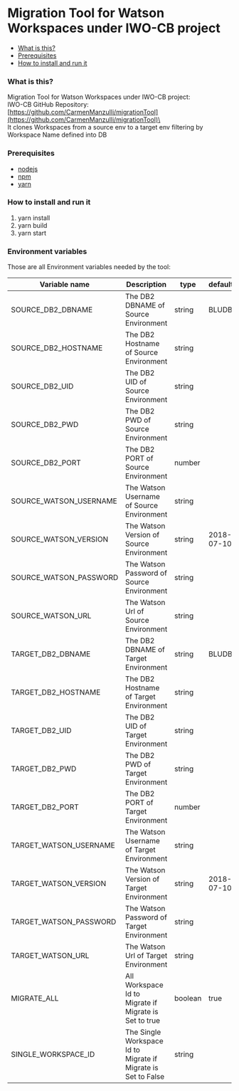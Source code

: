 # Migration Tool for Watson Workspaces under IWO-CB project

- [What is this?](#what-is-this)
- [Prerequisites](#prerequisites)
- [How to install and run it](#how-to-install-and-run-it)

### What is this?

Migration Tool for Watson Workspaces under IWO-CB project:\
IWO-CB GitHub Repository: [https://github.com/CarmenManzulli/migrationTool](https://github.com/CarmenManzulli/migrationTool)\
\
It clones Workspaces from a source env to a target env filtering by Workspace Name defined into DB

### Prerequisites

- [nodejs](https://nodejs.org/it/)
- [npm](https://www.npmjs.com/)
- [yarn](https://yarnpkg.com/lang/en/)

### How to install and run it

1. yarn install
2. yarn build
3. yarn start

### Environment variables

Those are all Environment variables needed by the tool:

| Variable name          | Description                                                   | type    | default    |
| ---------------------- | ------------------------------------------------------------- | ------- | ---------- |
| SOURCE_DB2_DBNAME      | The DB2 DBNAME of Source Environment                          | string  | BLUDB      |
| SOURCE_DB2_HOSTNAME    | The DB2 Hostname of Source Environment                        | string  |            |
| SOURCE_DB2_UID         | The DB2 UID of Source Environment                             | string  |            |
| SOURCE_DB2_PWD         | The DB2 PWD of Source Environment                             | string  |            |
| SOURCE_DB2_PORT        | The DB2 PORT of Source Environment                            | number  |            |
| SOURCE_WATSON_USERNAME | The Watson Username of Source Environment                     | string  |            |
| SOURCE_WATSON_VERSION  | The Watson Version of Source Environment                      | string  | 2018-07-10 |
| SOURCE_WATSON_PASSWORD | The Watson Password of Source Environment                     | string  |            |
| SOURCE_WATSON_URL      | The Watson Url of Source Environment                          | string  |            |
| TARGET_DB2_DBNAME      | The DB2 DBNAME of Target Environment                          | string  | BLUDB      |
| TARGET_DB2_HOSTNAME    | The DB2 Hostname of Target Environment                        | string  |            |
| TARGET_DB2_UID         | The DB2 UID of Target Environment                             | string  |            |
| TARGET_DB2_PWD         | The DB2 PWD of Target Environment                             | string  |            |
| TARGET_DB2_PORT        | The DB2 PORT of Target Environment                            | number  |            |
| TARGET_WATSON_USERNAME | The Watson Username of Target Environment                     | string  |            |
| TARGET_WATSON_VERSION  | The Watson Version of Target Environment                      | string  | 2018-07-10 |
| TARGET_WATSON_PASSWORD | The Watson Password of Target Environment                     | string  |            |
| TARGET_WATSON_URL      | The Watson Url of Target Environment                          | string  |            |
| MIGRATE_ALL            | All Workspace Id to Migrate if Migrate is Set to true         | boolean | true       |
| SINGLE_WORKSPACE_ID    | The Single Workspace Id to Migrate if Migrate is Set to False | string  |            |
